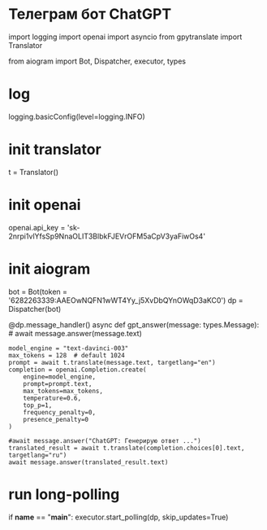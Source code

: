 # Телеграм бот ChatGPT
import logging
import openai
import asyncio
from gpytranslate import Translator

from aiogram import Bot, Dispatcher, executor, types

# log
logging.basicConfig(level=logging.INFO)

# init translator
t = Translator()

# init openai
openai.api_key = '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'

# init aiogram
bot = Bot(token = '6282263339:AAEOwNQFN1wWT4Yy_j5XvDbQYnOWqD3aKC0')
dp = Dispatcher(bot)


@dp.message_handler()
async def gpt_answer(message: types.Message):
    # await message.answer(message.text)

    model_engine = "text-davinci-003"
    max_tokens = 128  # default 1024
    prompt = await t.translate(message.text, targetlang="en")
    completion = openai.Completion.create(
        engine=model_engine,
        prompt=prompt.text,
        max_tokens=max_tokens,
        temperature=0.6,
        top_p=1,
        frequency_penalty=0,
        presence_penalty=0
    )

    #await message.answer("ChatGPT: Генерирую ответ ...")
    translated_result = await t.translate(completion.choices[0].text, targetlang="ru")
    await message.answer(translated_result.text)

# run long-polling
if __name__ == "__main__":
    executor.start_polling(dp, skip_updates=True)

